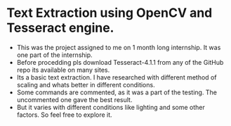 # Text Extraction using OpenCV and Tesseract engine.
- This was the project assigned to me on 1 month long internship. It was one part of the internship. 
- Before procedding pls download Tesseract-4.1.1 from any of the GitHub repo its available on many sites. 
- Its a basic text extraction. I have researched with different method of scaling and whats better in different conditions. 
- Some commands are commented, as it was a part of the testing. The uncommented one gave the best result. 
- But it varies with different conditions like lighting and some other factors. So feel free to explore it. 
